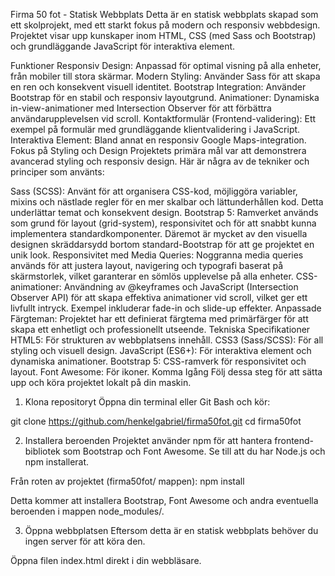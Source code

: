 Firma 50 fot - Statisk Webbplats
Detta är en statisk webbplats skapad som ett skolprojekt, med ett starkt fokus på modern och responsiv webbdesign. Projektet visar upp kunskaper inom HTML, CSS (med Sass och Bootstrap) och grundläggande JavaScript för interaktiva element.

Funktioner
Responsiv Design: Anpassad för optimal visning på alla enheter, från mobiler till stora skärmar.
Modern Styling: Använder Sass för att skapa en ren och konsekvent visuell identitet.
Bootstrap Integration: Använder Bootstrap för en stabil och responsiv layoutgrund.
Animationer: Dynamiska in-view-animationer med Intersection Observer för att förbättra användarupplevelsen vid scroll.
Kontaktformulär (Frontend-validering): Ett exempel på formulär med grundläggande klientvalidering i JavaScript.
Interaktiva Element: Bland annat en responsiv Google Maps-integration.
Fokus på Styling och Design
Projektets primära mål var att demonstrera avancerad styling och responsiv design. Här är några av de tekniker och principer som använts:

Sass (SCSS): Använt för att organisera CSS-kod, möjliggöra variabler, mixins och nästlade regler för en mer skalbar och lättunderhållen kod. Detta underlättar temat och konsekvent design.
Bootstrap 5: Ramverket används som grund för layout (grid-system), responsivitet och för att snabbt kunna implementera standardkomponenter. Däremot är mycket av den visuella designen skräddarsydd bortom standard-Bootstrap för att ge projektet en unik look.
Responsivitet med Media Queries: Noggranna media queries används för att justera layout, navigering och typografi baserat på skärmstorlek, vilket garanterar en sömlös upplevelse på alla enheter.
CSS-animationer: Användning av @keyframes och JavaScript (Intersection Observer API) för att skapa effektiva animationer vid scroll, vilket ger ett livfullt intryck. Exempel inkluderar fade-in och slide-up effekter.
Anpassade Färgteman: Projektet har ett definierat färgtema med primärfärger för att skapa ett enhetligt och professionellt utseende.
Tekniska Specifikationer
HTML5: För strukturen av webbplatsens innehåll.
CSS3 (Sass/SCSS): För all styling och visuell design.
JavaScript (ES6+): För interaktiva element och dynamiska animationer.
Bootstrap 5: CSS-ramverk för responsivitet och layout.
Font Awesome: För ikoner.
Komma Igång
Följ dessa steg för att sätta upp och köra projektet lokalt på din maskin.

1. Klona repositoryt
Öppna din terminal eller Git Bash och kör:

git clone https://github.com/henkelgabriel/firma50fot.git
cd firma50fot

2. Installera beroenden
Projektet använder npm för att hantera frontend-bibliotek som Bootstrap och Font Awesome. Se till att du har Node.js och npm installerat.

Från roten av projektet (firma50fot/ mappen):
npm install

Detta kommer att installera Bootstrap, Font Awesome och andra eventuella beroenden i mappen node_modules/.

3. Öppna webbplatsen
Eftersom detta är en statisk webbplats behöver du ingen server för att köra den.

Öppna filen index.html direkt i din webbläsare.


